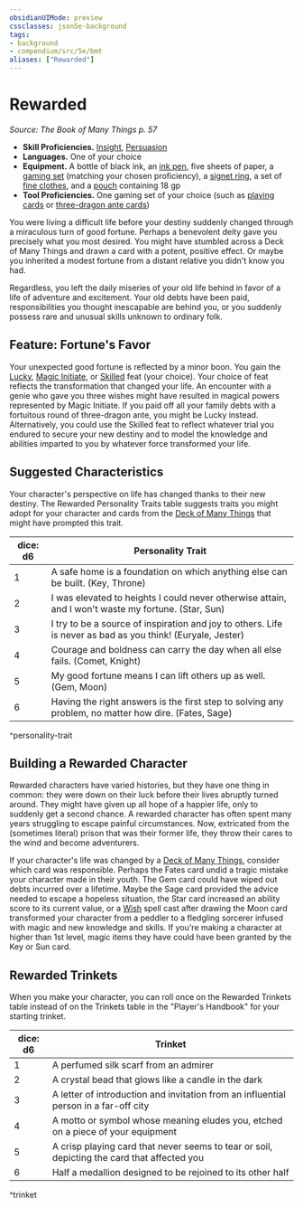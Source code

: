 ```yaml
---
obsidianUIMode: preview
cssclasses: json5e-background
tags:
- background
- compendium/src/5e/bmt
aliases: ["Rewarded"]
---
```

# Rewarded
*Source: The Book of Many Things p. 57*  

- **Skill Proficiencies.** [Insight](z_compendium/rules/skills.md#Insight), [Persuasion](z_compendium/rules/skills.md#Persuasion)  
- **Languages.** One of your choice  
- **Equipment.** A bottle of black ink, an [ink pen](z_compendium/items/ink-pen.md), five sheets of paper, a [gaming set](z_compendium/items/gaming-set.md) (matching your chosen proficiency), a [signet ring](z_compendium/items/signet-ring.md), a set of [fine clothes](z_compendium/items/fine-clothes.md), and a [pouch](z_compendium/items/pouch.md) containing 18 gp  
- **Tool Proficiencies.** One gaming set of your choice (such as [playing cards](z_compendium/items/playing-card-set.md) or [three-dragon ante cards](z_compendium/items/three-dragon-ante-set.md))  

You were living a difficult life before your destiny suddenly changed through a miraculous turn of good fortune. Perhaps a benevolent deity gave you precisely what you most desired. You might have stumbled across a Deck of Many Things and drawn a card with a potent, positive effect. Or maybe you inherited a modest fortune from a distant relative you didn't know you had.

Regardless, you left the daily miseries of your old life behind in favor of a life of adventure and excitement. Your old debts have been paid, responsibilities you thought inescapable are behind you, or you suddenly possess rare and unusual skills unknown to ordinary folk.

## Feature: Fortune's Favor

Your unexpected good fortune is reflected by a minor boon. You gain the [Lucky](z_compendium/feats/lucky.md), [Magic Initiate](z_compendium/feats/magic-initiate.md), or [Skilled](z_compendium/feats/skilled.md) feat (your choice). Your choice of feat reflects the transformation that changed your life. An encounter with a genie who gave you three wishes might have resulted in magical powers represented by Magic Initiate. If you paid off all your family debts with a fortuitous round of three-dragon ante, you might be Lucky instead. Alternatively, you could use the Skilled feat to reflect whatever trial you endured to secure your new destiny and to model the knowledge and abilities imparted to you by whatever force transformed your life.

## Suggested Characteristics

Your character's perspective on life has changed thanks to their new destiny. The Rewarded Personality Traits table suggests traits you might adopt for your character and cards from the [Deck of Many Things](z_compendium/items/deck-of-many-things.md) that might have prompted this trait.

| dice: d6 | Personality Trait |
|----------|-------------------|
| 1 | A safe home is a foundation on which anything else can be built. (Key, Throne) |
| 2 | I was elevated to heights I could never otherwise attain, and I won't waste my fortune. (Star, Sun) |
| 3 | I try to be a source of inspiration and joy to others. Life is never as bad as you think! (Euryale, Jester) |
| 4 | Courage and boldness can carry the day when all else fails. (Comet, Knight) |
| 5 | My good fortune means I can lift others up as well. (Gem, Moon) |
| 6 | Having the right answers is the first step to solving any problem, no matter how dire. (Fates, Sage) |
^personality-trait

## Building a Rewarded Character

Rewarded characters have varied histories, but they have one thing in common: they were down on their luck before their lives abruptly turned around. They might have given up all hope of a happier life, only to suddenly get a second chance. A rewarded character has often spent many years struggling to escape painful circumstances. Now, extricated from the (sometimes literal) prison that was their former life, they throw their cares to the wind and become adventurers.

If your character's life was changed by a [Deck of Many Things](z_compendium/items/deck-of-many-things.md), consider which card was responsible. Perhaps the Fates card undid a tragic mistake your character made in their youth. The Gem card could have wiped out debts incurred over a lifetime. Maybe the Sage card provided the advice needed to escape a hopeless situation, the Star card increased an ability score to its current value, or a [Wish](z_compendium/spells/wish.md) spell cast after drawing the Moon card transformed your character from a peddler to a fledgling sorcerer infused with magic and new knowledge and skills. If you're making a character at higher than 1st level, magic items they have could have been granted by the Key or Sun card.

## Rewarded Trinkets

When you make your character, you can roll once on the Rewarded Trinkets table instead of on the Trinkets table in the "Player's Handbook" for your starting trinket.

| dice: d6 | Trinket |
|----------|---------|
| 1 | A perfumed silk scarf from an admirer |
| 2 | A crystal bead that glows like a candle in the dark |
| 3 | A letter of introduction and invitation from an influential person in a far-off city |
| 4 | A motto or symbol whose meaning eludes you, etched on a piece of your equipment |
| 5 | A crisp playing card that never seems to tear or soil, depicting the card that affected you |
| 6 | Half a medallion designed to be rejoined to its other half |
^trinket